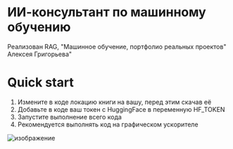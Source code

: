# ИИ-консультант по машинному обучению
Реализован RAG, "Машинное обучение, портфолио реальных проектов" Алексея Григорьева"

# Quick start 
1. Измените в коде локацию книги на вашу, перед этим скачав её
2. Добавьте в коде ваш токен с HuggingFace в переменную HF_TOKEN
3. Запустите выполнение всего кода  
4. Рекомендуется выполнять код на графическом ускорителе

![изображение](https://github.com/user-attachments/assets/128a9f6e-6081-4742-838b-4c2c0879f181)
